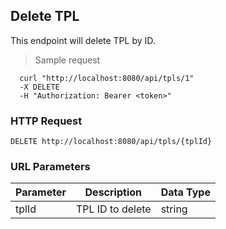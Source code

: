 ## Delete TPL
This endpoint will delete TPL by ID.

> Sample request

```shell
  curl "http://localhost:8080/api/tpls/1"
  -X DELETE
  -H "Authorization: Bearer <token>"
```

### HTTP Request

`DELETE http://localhost:8080/api/tpls/{tplId}`

### URL Parameters

Parameter | Description | Data Type
--------- | ----------- | ---------
tplId | TPL ID to delete | string